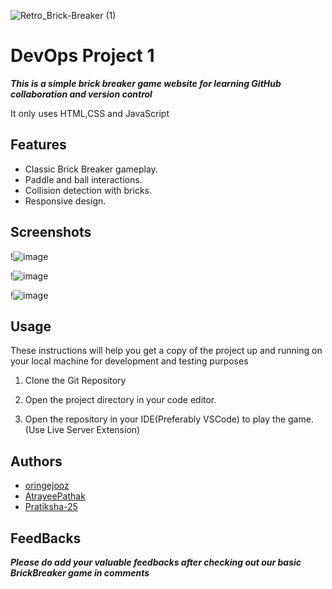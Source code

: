 ![Retro_Brick-Breaker (1)](https://github.com/oringejooz/Brick-BreakerForked/assets/124855325/f7fc4889-3d43-4214-8b90-38de395caf75)
# DevOps Project 1
***This is a simple brick breaker game website for learning GitHub collaboration and version control***

It only uses HTML,CSS and JavaScript

## Features

- Classic Brick Breaker gameplay.
- Paddle and ball interactions.
- Collision detection with bricks.
- Responsive design.



## Screenshots

!![image](https://github.com/oringejooz/BrickBreaker_/assets/124855325/a717f2ed-bad8-467f-b029-885ca4c4b81c)


!![image](https://github.com/oringejooz/BrickBreaker_/assets/124855325/519b6bbe-756d-444e-952d-492401afba2d)

!![image](https://github.com/oringejooz/BrickBreaker_/assets/124855325/ba3c491b-6462-4917-9fba-a44992d6106d)


## Usage

These instructions will help you get a copy of the project up and running on your local machine for development and testing purposes

1. Clone the Git Repository
   
2. Open the project directory in your code editor.

3. Open the repository in your IDE(Preferably VSCode) to play the game.(Use Live Server Extension)

## Authors
- [oringejooz](https://github.com/oringejooz)
- [AtrayeePathak](https://github.com/AtrayeePathak)
- [Pratiksha-25](https://github.com/Pratiksha-25)

## FeedBacks
***Please do add your valuable feedbacks after checking out our basic BrickBreaker game in comments***


